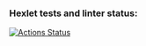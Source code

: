 ### Hexlet tests and linter status:
[![Actions Status](https://github.com/bea00811/backend-project-4/actions/workflows/hexlet-check.yml/badge.svg)](https://github.com/bea00811/backend-project-4/actions)